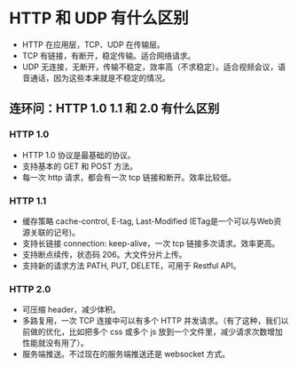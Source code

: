 # HTTP 和 UDP 有什么区别

- HTTP 在应用层，TCP、UDP 在传输层。
- TCP 有链接，有断开，稳定传输。适合网络请求。
- UDP 无连接，无断开，传输不稳定，效率高（不求稳定）。适合视频会议，语音通话，因为这些本来就是不稳定的情况。

## 连环问：HTTP 1.0 1.1 和 2.0 有什么区别

### HTTP 1.0

- HTTP 1.0 协议是最基础的协议。
- 支持基本的 GET 和 POST 方法。
- 每一次 http 请求，都会有一次 tcp 链接和断开。效率比较低。

### HTTP 1.1

- 缓存策略 cache-control, E-tag, Last-Modified (ETag是一个可以与Web资源关联的记号)。
- 支持长链接 connection: keep-alive，一次 tcp 链接多次请求。效率更高。
- 支持断点续传，状态码 206。大文件分片上传。
- 支持新的请求方法 PATH, PUT, DELETE，可用于 Restful API。

### HTTP 2.0

- 可压缩 header，减少体积。
- 多路复用，一次 TCP 连接中可以有多个 HTTP 并发请求。（有了这种，我们以前做的优化，比如把多个 css 或多个 js 放到一个文件里，减少请求次数增加性能就没有用了）。
- 服务端推送。不过现在的服务端推送还是 websocket 方式。

